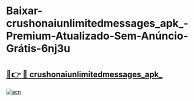 # Baixar-crushonaiunlimitedmessages_apk_-Premium-Atualizado-Sem-Anúncio-Grátis-6nj3u

# <h2><a href="https://3lv98j.esa.edu.pl?src=crushonaiunlimitedmessages_apk_&ref=6nj3u">🔗👉 🔴 crushonaiunlimitedmessages_apk_</a></h2>

[![acn](https://github.com/user-attachments/assets/0f9c940e-d8b0-45ae-aac7-cd30a18b3e1c)](https://3lv98j.esa.edu.pl?src=crushonaiunlimitedmessages_apk_&ref=6nj3u)

